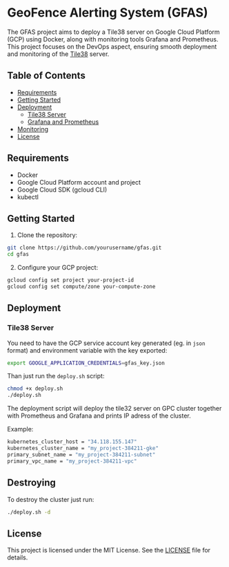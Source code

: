 # GeoFence Alerting System (GFAS) 

The GFAS project aims to deploy a Tile38 server on Google Cloud Platform (GCP) using Docker, along with monitoring tools Grafana and Prometheus. This project focuses on the DevOps aspect, ensuring smooth deployment and monitoring of the [Tile38](https://tile38.com/) server.

## Table of Contents

- [Requirements](#requirements)
- [Getting Started](#getting-started)
- [Deployment](#deployment)
  - [Tile38 Server](#tile38-server)
  - [Grafana and Prometheus](#grafana-and-prometheus)
- [Monitoring](#monitoring)
- [License](#license)

## Requirements

- Docker
- Google Cloud Platform account and project
- Google Cloud SDK (gcloud CLI)
- kubectl

## Getting Started

1. Clone the repository:
```sh
git clone https://github.com/yourusername/gfas.git
cd gfas
```


2. Configure your GCP project:

```sh
gcloud config set project your-project-id
gcloud config set compute/zone your-compute-zone
```

## Deployment

### Tile38 Server

You need to have the GCP service account key generated (eg. in `json` format) and environment variable with the key exported:

```sh
export GOOGLE_APPLICATION_CREDENTIALS=gfas_key.json
```

Than just run the `deploy.sh` script:

```sh
chmod +x deploy.sh
./deploy.sh
```

The deployment script will deploy the tile32 server on GPC cluster together with Prometheus and Grafana and prints IP adress of the cluster.

Example:
```sh
kubernetes_cluster_host = "34.118.155.147"
kubernetes_cluster_name = "my_project-384211-gke"
primary_subnet_name = "my_project-384211-subnet"
primary_vpc_name = "my_project-384211-vpc"
```

## Destroying

To destroy the cluster just run:

```sh
./deploy.sh -d
```


## License

This project is licensed under the MIT License. See the [LICENSE](LICENSE) file for details.